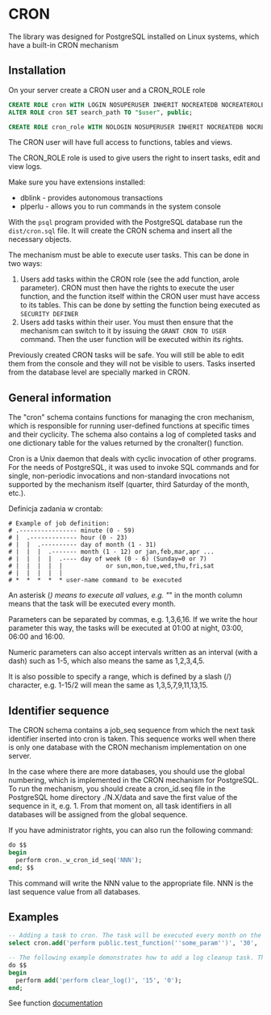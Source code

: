 # CRON

The library was designed for PostgreSQL installed on Linux systems, which have a built-in CRON mechanism

## Installation

On your server create a CRON user and a CRON_ROLE role
```sql
CREATE ROLE cron WITH LOGIN NOSUPERUSER INHERIT NOCREATEDB NOCREATEROLE NOREPLICATION NOBYPASSRLS PASSWORD 'cron';
ALTER ROLE cron SET search_path TO "$user", public;
```
```sql
CREATE ROLE cron_role WITH NOLOGIN NOSUPERUSER INHERIT NOCREATEDB NOCREATEROLE NOREPLICATION NOBYPASSRLS;
```

The CRON user will have full access to functions, tables and views.

The CRON_ROLE role is used to give users the right to insert tasks, edit and view logs.

Make sure you have extensions installed:
* dblink - provides autonomous transactions
* plperlu - allows you to run commands in the system console

With the `psql` program provided with the PostgreSQL database run the `dist/cron.sql` file. It will create the CRON schema and insert all the necessary objects.

The mechanism must be able to execute user tasks. This can be done in two ways:
1. Users add tasks within the CRON role (see the add function, arole parameter). CRON must then have the rights to execute the user function, and the function itself within the CRON user must have access to its tables. This can be done by setting the function being executed as `SECURITY DEFINER`
2. Users add tasks within their user. You must then ensure that the mechanism can switch to it by issuing the `GRANT CRON TO USER` command. Then the user function will be executed within its rights.

Previously created CRON tasks will be safe. You will still be able to edit them from the console and they will not be visible to users. Tasks inserted from the database level are specially marked in CRON.

## General information

The "cron" schema contains functions for managing the cron mechanism, which is responsible for running user-defined functions at specific times and their cyclicity. The schema also contains a log of completed tasks and one dictionary table for the values ​​returned by the cronalter() function.

Cron is a Unix daemon that deals with cyclic invocation of other programs. For the needs of PostgreSQL, it was used to invoke SQL commands and for single, non-periodic invocations and non-standard invocations not supported by the mechanism itself (quarter, third Saturday of the month, etc.).

Definicja zadania w crontab:
```
# Example of job definition:
# .---------------- minute (0 - 59)
# |  .------------- hour (0 - 23)
# |  |  .---------- day of month (1 - 31)
# |  |  |  .------- month (1 - 12) or jan,feb,mar,apr ...
# |  |  |  |  .---- day of week (0 - 6) (Sunday=0 or 7) 
# |  |  |  |  |            or sun,mon,tue,wed,thu,fri,sat
# |  |  |  |  |
# *  *  *  *  * user-name command to be executed
```

An asterisk (*) means to execute all values, e.g. "*" in the month column means that the task will be executed every month.

Parameters can be separated by commas, e.g. 1,3,6,16. If we write the hour parameter this way, the tasks will be executed at 01:00 at night, 03:00, 06:00 and 16:00.

Numeric parameters can also accept intervals written as an interval (with a dash) such as 1-5, which also means the same as 1,2,3,4,5.

It is also possible to specify a range, which is defined by a slash (/) character, e.g. 1-15/2 will mean the same as 1,3,5,7,9,11,13,15.

## Identifier sequence

The CRON schema contains a job_seq sequence from which the next task identifier inserted into cron is taken. This sequence works well when there is only one database with the CRON mechanism implementation on one server.

In the case where there are more databases, you should use the global numbering, which is implemented in the CRON mechanism for PostgreSQL. To run the mechanism, you should create a cron_id.seq file in the PostgreSQL home directory ./N.X/data and save the first value of the sequence in it, e.g. 1. From that moment on, all task identifiers in all databases will be assigned from the global sequence.

If you have administrator rights, you can also run the following command:
```sql
do $$
begin
  perform cron._w_cron_id_seq('NNN');
end; $$
```
This command will write the NNN value to the appropriate file. NNN is the last sequence value from all databases.

## Examples

```sql
-- Adding a task to cron. The task will be executed every month on the 6th of the month at 15:30.
select cron.add('perform public.test_function(''some_param'')', '30', '15', '6');
```

```sql
-- The following example demonstrates how to add a log cleanup task. This task will be executed every day at 0:15.
do $$
begin
  perform add('perform clear_log()', '15', '0');
end;
```

See function [documentation](doc/cron_pl.md)
